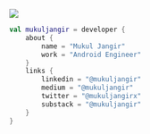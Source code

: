 ![](https://github-profile-trophy.vercel.app/?username=mukul-jangir)

```kotlin
val mukuljangir = developer {
    about {
        name = "Mukul Jangir"
        work = "Android Engineer"
    }
    links {
        linkedin = "@mukuljangir"
        medium = "@mukuljangir"
        twitter = "@mukuljangirx"
        substack = "@mukuljangir"
    }
}
```








